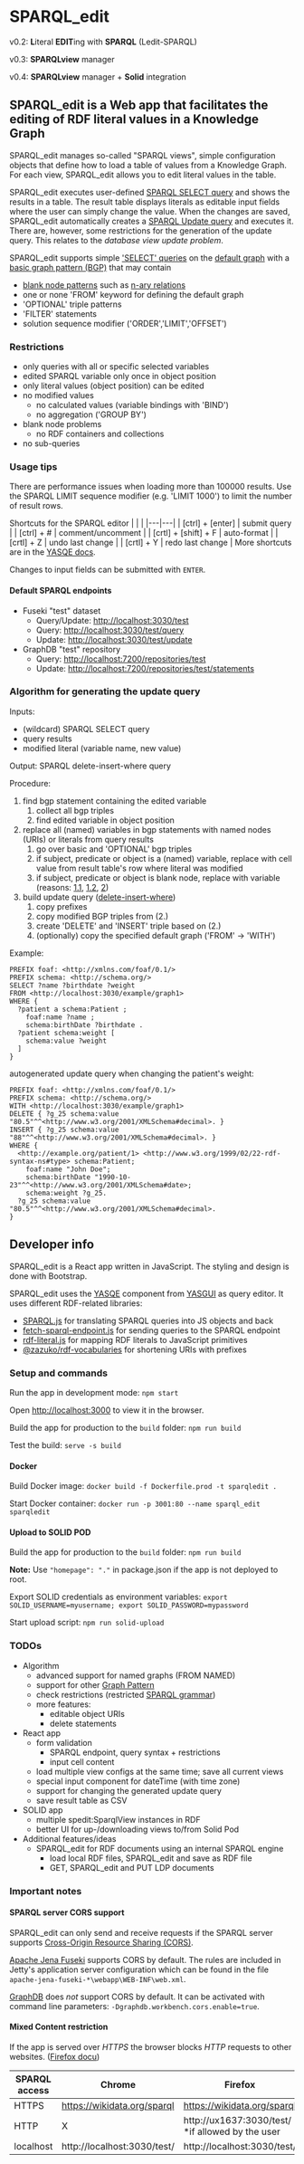 # SPARQL_edit

v0.2: **L**iteral **EDIT**ing with **SPARQL** (Ledit-SPARQL)

v0.3: **SPARQLview** manager

v0.4: **SPARQLview** manager + **Solid** integration

## SPARQL_edit is a Web app that facilitates the editing of RDF literal values in a Knowledge Graph

SPARQL_edit manages so-called "SPARQL views", simple configuration objects that define how to load a table of values from a Knowledge Graph. For each view, SPARQL_edit allows you to edit literal values in the table.

SPARQL_edit executes user-defined [SPARQL SELECT query](https://www.w3.org/TR/2013/REC-sparql11-query-20130321/) and shows the results in a table. The result table displays literals as editable input fields where the user can simply change the value. 
When the changes are saved, SPARQL_edit automatically creates a [SPARQL Update query](https://www.w3.org/TR/sparql11-update/) and executes it. 
There are, however, some restrictions for the generation of the update query. This relates to the _database view update problem_.

SPARQL_edit supports simple ['SELECT' queries](https://www.w3.org/TR/2013/REC-sparql11-query-20130321/#select) on the [default graph](https://www.w3.org/TR/sparql11-query/#specifyingDataset) with a [basic graph pattern (BGP)](https://www.w3.org/TR/2013/REC-sparql11-query-20130321/#BasicGraphPatterns) that may contain 
* [blank node patterns](https://www.w3.org/TR/2013/REC-sparql11-query-20130321/#QSynBlankNodes) such as [n-ary relations](https://www.w3.org/TR/swbp-n-aryRelations/)
* one or none 'FROM' keyword for defining the default graph
* 'OPTIONAL' triple patterns
* 'FILTER' statements
* solution sequence modifier ('ORDER','LIMIT','OFFSET')

### Restrictions
* only queries with all or specific selected variables
* edited SPARQL variable only once in object position
* only literal values (object position) can be edited
* no modified values
  * no calculated values (variable bindings with 'BIND')
  * no aggregation ('GROUP BY')
* blank node problems
  * no RDF containers and collections
* no sub-queries

### Usage tips

There are performance issues when loading more than 100000 results. Use the SPARQL LIMIT sequence modifier (e.g. 'LIMIT 1000') to limit the number of result rows.

Shortcuts for the SPARQL editor
| | |
|---|---|
| [ctrl] + [enter] | submit query |
| [ctrl] + # | comment/uncomment |
| [crtl] + [shift] + F | auto-format |
| [crtl] + Z | undo last change |
| [crtl] + Y | redo last change |
More shortcuts are in the [YASQE docs](https://triply.cc/docs/yasgui#supported-key-combinations).

Changes to input fields can be submitted with `ENTER`.

#### Default SPARQL endpoints

* Fuseki "test" dataset
  * Query/Update: [http://localhost:3030/test](http://localhost:3030/test)
  * Query: [http://localhost:3030/test/query](http://localhost:3030/test/query)
  * Update: [http://localhost:3030/test/update](http://localhost:3030/test/update)
* GraphDB "test" repository
  * Query: [http://localhost:7200/repositories/test](http://localhost:7200/repositories/test)
  * Update: [http://localhost:7200/repositories/test/statements](http://localhost:7200/repositories/test/statements)

### Algorithm for generating the update query

Inputs:
* (wildcard) SPARQL SELECT query
* query results
* modified literal (variable name, new value)

Output: SPARQL delete-insert-where query

Procedure:
1. find bgp statement containing the edited variable
    1. collect all bgp triples
    2. find edited variable in object position
2. replace all (named) variables in bgp statements with named nodes (URIs) or literals from query results
    1. go over basic and 'OPTIONAL' bgp triples
    2. if subject, predicate or object is a (named) variable, replace with cell value from result table's row where literal was modified
    3. if subject, predicate or object is blank node, replace with variable (reasons: [1.1](https://www.w3.org/TR/2013/REC-sparql11-query-20130321/#BlankNodesInResults), [1.2](https://www.w3.org/TR/2013/REC-sparql11-query-20130321/#BGPsparqlBNodes), [2](https://www.w3.org/TR/2013/REC-sparql11-query-20130321/#grammarBNodes))
3. build update query ([delete-insert-where](https://www.w3.org/TR/sparql11-update/#deleteInsert))
    1. copy prefixes
    2. copy modified BGP triples from (2.)
    3. create 'DELETE' and 'INSERT' triple based on (2.)
    4. (optionally) copy the specified default graph ('FROM' -> 'WITH')

Example:
```
PREFIX foaf: <http://xmlns.com/foaf/0.1/>
PREFIX schema: <http://schema.org/>
SELECT ?name ?birthdate ?weight
FROM <http://localhost:3030/example/graph1>
WHERE {
  ?patient a schema:Patient ;
    foaf:name ?name ;
    schema:birthDate ?birthdate .
  ?patient schema:weight [
    schema:value ?weight
  ]
}
```
autogenerated update query when changing the patient's weight:
```
PREFIX foaf: <http://xmlns.com/foaf/0.1/>
PREFIX schema: <http://schema.org/>
WITH <http://localhost:3030/example/graph1>
DELETE { ?g_25 schema:value "80.5"^^<http://www.w3.org/2001/XMLSchema#decimal>. }
INSERT { ?g_25 schema:value "88"^^<http://www.w3.org/2001/XMLSchema#decimal>. }
WHERE {
  <http://example.org/patient/1> <http://www.w3.org/1999/02/22-rdf-syntax-ns#type> schema:Patient;
    foaf:name "John Doe";
    schema:birthDate "1990-10-23"^^<http://www.w3.org/2001/XMLSchema#date>;
    schema:weight ?g_25.
  ?g_25 schema:value "80.5"^^<http://www.w3.org/2001/XMLSchema#decimal>.
}
```

## Developer info

SPARQL_edit is a React app written in JavaScript. The styling and design is done with Bootstrap.

SPARQL_edit uses the [YASQE](https://triply.cc/docs/yasgui-api#yasqe) component from [YASGUI](https://github.com/TriplyDB/Yasgui) as query editor.
It uses different RDF-related libraries:
* [SPARQL.js](https://github.com/RubenVerborgh/SPARQL.js) for translating SPARQL queries into JS objects and back
* [fetch-sparql-endpoint.js](https://github.com/rubensworks/fetch-sparql-endpoint.js/) for sending queries to the SPARQL endpoint
* [rdf-literal.js](https://github.com/rubensworks/rdf-literal.js) for mapping RDF literals to JavaScript primitives
* [@zazuko/rdf-vocabularies](https://github.com/zazuko/rdf-vocabularies) for shortening URIs with prefixes

### Setup and commands

Run the app in development mode: `npm start`

Open [http://localhost:3000](http://localhost:3000) to view it in the browser.

Build the app for production to the `build` folder: `npm run build`

Test the build: `serve -s build`

#### Docker

Build Docker image: `docker build -f Dockerfile.prod -t sparqledit .`

Start Docker container: `docker run -p 3001:80 --name sparql_edit sparqledit`

#### Upload to SOLID POD

Build the app for production to the `build` folder: `npm run build`

__Note:__ Use `"homepage": "."` in package.json if the app is not deployed to root.

Export SOLID credentials as environment variables: `export SOLID_USERNAME=myusername; export SOLID_PASSWORD=mypassword`

Start upload script: `npm run solid-upload`

### TODOs

* Algorithm
  * advanced support for named graphs (FROM NAMED)
  * support for other [Graph Pattern](https://www.w3.org/TR/2013/REC-sparql11-query-20130321/#GraphPattern)
  * check restrictions (restricted [SPARQL grammar](https://www.w3.org/TR/2013/REC-sparql11-query-20130321/#sparqlGrammar))
  * more features:
    * editable object URIs
    * delete statements
* React app
  * form validation
    * SPARQL endpoint, query syntax + restrictions
    * input cell content
  * load multiple view configs at the same time; save all current views
  * special input component for dateTime (with time zone)
  * support for changing the generated update query
  * save result table as CSV
* SOLID app
  * multiple spedit:SparqlView instances in RDF
  * better UI for up-/downloading views to/from Solid Pod
* Additional features/ideas
  * SPARQL_edit for RDF documents using an internal SPARQL engine
    * load local RDF files, SPARQL_edit and save as RDF file
    * GET, SPARQL_edit and PUT LDP documents 

### Important notes

#### SPARQL server CORS support

SPARQL_edit can only send and receive requests if the SPARQL server supports [Cross-Origin Resource Sharing (CORS)](https://developer.mozilla.org/en-US/docs/Web/HTTP/CORS).

[Apache Jena Fuseki](https://jena.apache.org/documentation/fuseki2/) supports CORS by default. The rules are included in Jetty's application server configuration which can be found in the file `apache-jena-fuseki-*\webapp\WEB-INF\web.xml`.

[GraphDB](https://graphdb.ontotext.com/documentation/standard/workbench-user-interface.html#id2) does _not_ support CORS by default. It can be activated with command line parameters: `-Dgraphdb.workbench.cors.enable=true`.

#### Mixed Content restriction

If the app is served over _HTTPS_ the browser blocks _HTTP_ requests to other websites. ([Firefox docu](https://support.mozilla.org/en-US/kb/mixed-content-blocking-firefox))

| SPARQL access | Chrome | Firefox |
|---|---|---|
| HTTPS | https://wikidata.org/sparql | https://wikidata.org/sparql |
| HTTP | X | http://ux1637:3030/test/ *if allowed by the user |
| localhost | http://localhost:3030/test/ | http://localhost:3030/test/ |
